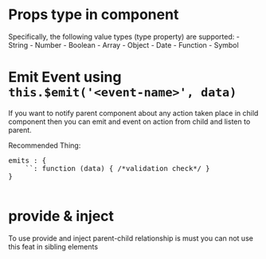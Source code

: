 # Props type in component
Specifically, the following value types (type property) are supported:
    - String
    - Number
    - Boolean
    - Array
    - Object
    - Date
    - Function
    - Symbol

# Emit Event using `this.$emit('<event-name>', data)`

If you want to notify parent component about any action taken place in child component then you can emit and event on action from child and listen to parent.

Recommended Thing: 
<pre>
emits : {
    `<event-name>`: function (data) { /*validation check*/ }
}

</pre>

# provide & inject

To use provide and inject parent-child relationship is must you can not use this feat in sibling elements